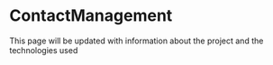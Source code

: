 # ContactManagement

This page will be updated with information about the project and the technologies used